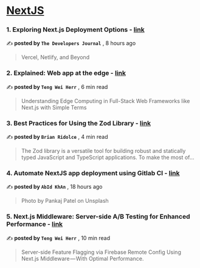 
<h1><a href=https://medium.com/tag/nextjs/recommended target="_blank" rel="noopener noreferrer">NextJS</a></h1>
<h3>1. Exploring Next.js Deployment Options - <a href=https://medium.com/@thedevelopersjournal/exploring-next-js-deployment-options-c72c50487e58?source=tag_recommended_feed---------0-84----------nextjs----------4c2b71f3_5a9d_4612_a9a4_69df8c31e2c6------- target="_blank" rel="noopener noreferrer">link</a></h3>

✍️ **posted by `The Developers Journal`** <date> , 8 hours ago</date>

<blockquote>Vercel, Netlify, and Beyond</blockquote>

<h3>2. Explained: Web app at the edge - <a href=https://medium.com/gitconnected/explained-web-app-at-the-edge-fb391985a0a5?source=tag_recommended_feed---------1-107----------nextjs----------4c2b71f3_5a9d_4612_a9a4_69df8c31e2c6------- target="_blank" rel="noopener noreferrer">link</a></h3>

✍️ **posted by `Teng Wei Herr`** <date> , 6 min read</date>

<blockquote>Understanding Edge Computing in Full-Stack Web Frameworks like Next.js with Simple Terms</blockquote>

<h3>3. Best Practices for Using the Zod Library - <a href=https://medium.com/stackademic/best-practices-for-using-the-zod-library-a64dd337ec85?source=tag_recommended_feed---------2-85----------nextjs----------4c2b71f3_5a9d_4612_a9a4_69df8c31e2c6------- target="_blank" rel="noopener noreferrer">link</a></h3>

✍️ **posted by `Brian Ridolce`** <date> , 4 min read</date>

<blockquote>The Zod library is a versatile tool for building robust and statically typed JavaScript and TypeScript applications. To make the most of…</blockquote>

<h3>4. Automate NextJS app deployment using Gitlab CI - <a href=https://medium.com/@abidkhan484/automate-nextjs-app-deployment-using-gitlab-ci-83d8fdb9ae89?source=tag_recommended_feed---------3-84----------nextjs----------4c2b71f3_5a9d_4612_a9a4_69df8c31e2c6------- target="_blank" rel="noopener noreferrer">link</a></h3>

✍️ **posted by `AbId KhAn`** <date> , 18 hours ago</date>

<blockquote>Photo by Pankaj Patel on Unsplash</blockquote>

<h3>5. Next.js Middleware: Server-side A/B Testing for Enhanced Performance - <a href=https://medium.com/gitconnected/next-js-middleware-server-side-a-b-testing-for-enhanced-performance-f13ed0aa0b40?source=tag_recommended_feed---------4-107----------nextjs----------4c2b71f3_5a9d_4612_a9a4_69df8c31e2c6------- target="_blank" rel="noopener noreferrer">link</a></h3>

✍️ **posted by `Teng Wei Herr`** <date> , 10 min read</date>

<blockquote>Server-side Feature Flagging via Firebase Remote Config Using Next.js Middleware — With Optimal Performance.</blockquote>

